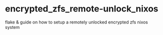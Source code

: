 # encrypted_zfs_remote-unlock_nixos
flake &amp; guide on how to setup a remotely unlocked encrypted zfs nixos system
